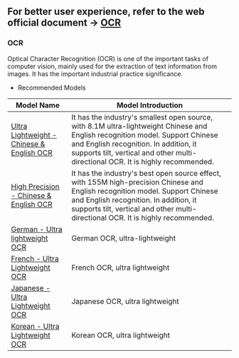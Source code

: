 ## **For better user experience, refer to the web official document -> [OCR](https://www.paddlepaddle.org.cn/hublist)**

### OCR

Optical Character Recognition  (OCR) is one of the important tasks of computer vision, mainly used for the extraction of text information from images. It has the important industrial practice significance.

- Recommended Models

| Model Name                                                   | Model Introduction                                           |
| ------------------------------------------------------------ | ------------------------------------------------------------ |
| [Ultra Lightweight - Chinese \& English OCR](https://www.paddlepaddle.org.cn/hubdetail?name=chinese_ocr_db_crnn_mobile&en_category=TextRecognition) | It has the industry's smallest open source, with 8.1M ultra-lightweight Chinese and English recognition model. Support Chinese and English recognition. In addition, it supports tilt, vertical and other multi-directional OCR. It is highly recommended. |
| [High Precision - Chinese \& English OCR](https://www.paddlepaddle.org.cn/hubdetail?name=chinese_ocr_db_crnn_mobile&en_category=TextRecognition) | It has the industry's best open source effect, with 155M high-precision Chinese and English recognition model. Support Chinese and English recognition. In addition, it supports tilt, vertical and other multi-directional OCR. It is highly recommended. |
| [German - Ultra lightweight OCR](https://www.paddlepaddle.org.cn/hubdetail?name=german_ocr_db_crnn_mobile&en_category=TextRecognition) | German OCR, ultra-lightweight                                |
| [French - Ultra Lightweight OCR](https://www.paddlepaddle.org.cn/hubdetail?name=french_ocr_db_crnn_mobile&en_category=TextRecognition) | French OCR, ultra lightweight                                |
| [Japanese - Ultra Lightweight  OCR](https://www.paddlepaddle.org.cn/hubdetail?name=japan_ocr_db_crnn_mobile&en_category=TextRecognition) | Japanese OCR, ultra lightweight                              |
| [Korean - Ultra Lightweight OCR](https://www.paddlepaddle.org.cn/hubdetail?name=korean_ocr_db_crnn_mobile&en_category=TextRecognition) | Korean OCR, ultra lightweight                                |
